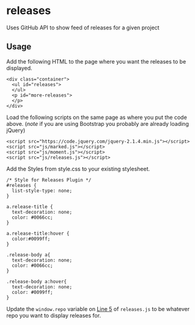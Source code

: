 # releases
Uses GitHub API to show feed of releases for a given project

## Usage

Add the following HTML to the page where you want the releases to be displayed.

```
<div class="container">
  <ul id="releases">
  </ul>
  <p id="more-releases">
  </p>
</div>
```

Load the following scripts on the same page as where you put the code above. (*note* if you are using Bootstrap you probably are already loading jQuery)

```
<script src="https://code.jquery.com/jquery-2.1.4.min.js"></script>
<script src="js/marked.js"></script>
<script src="js/moment.js"></script>
<script src="js/releases.js"></script>
```

Add the Styles from style.css to your existing stylesheet.

```
/* Style for Releases Plugin */
#releases {
  list-style-type: none;
}

a.release-title {
  text-decoration: none;
  color: #0066cc;
}

a.release-title:hover {
  color:#0099ff;
}

.release-body a{
  text-decoration: none;
  color: #0066cc;
}

.release-body a:hover{
  text-decoration: none;
  color: #0099ff;
}
```

Update the `window.repo` variable on [Line 5](https://github.com/levlaz/releases/blob/master/js/releases.js#L5) of `releases.js` to be whatever repo you want to display releases for.
